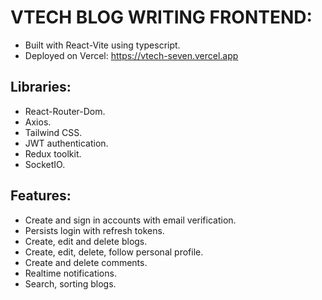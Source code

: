 # VTECH BLOG WRITING FRONTEND: 
- Built with React-Vite using typescript.
- Deployed on Vercel: https://vtech-seven.vercel.app

## Libraries:
- React-Router-Dom.
- Axios.
- Tailwind CSS.
- JWT authentication.
- Redux toolkit.
- SocketIO.

## Features:
- Create and sign in accounts with email verification.
- Persists login with refresh tokens.
- Create, edit and delete blogs.
- Create, edit, delete, follow personal profile.
- Create and delete comments.
- Realtime notifications.
- Search, sorting blogs.